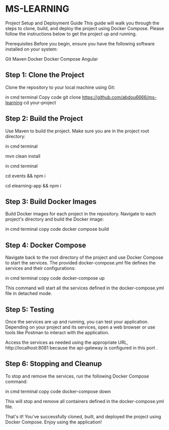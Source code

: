 # MS-LEARNING

Project Setup and Deployment Guide
This guide will walk you through the steps to clone, build, and deploy the project using Docker Compose. Please follow the instructions below to get the project up and running.

Prerequisites
Before you begin, ensure you have the following software installed on your system:

Git
Maven
Docker
Docker Compose
Angular 

## Step 1: Clone the Project
Clone the repository to your local machine using Git:

in cmd terminal
Copy code
git clone https://github.com/abdou6666/ms-learning
cd your-project


## Step 2: Build the Project
Use Maven to build the project. Make sure you are in the project root directory:

in cmd terminal 

mvn clean install

in cmd terminal 

cd events &&
npm i

cd elearning-app &&
npm i
## Step 3: Build Docker Images
Build Docker images for each project in the repository. Navigate to each project's directory and build the Docker image:

in cmd terminal
copy code
docker compose build 


## Step 4: Docker Compose
Navigate back to the root directory of the project and use Docker Compose to start the services. The provided docker-compose.yml file defines the services and their configurations:

in cmd terminal
copy code
docker-compose up 

This command will start all the services defined in the docker-compose.yml file in detached mode.


## Step 5: Testing
Once the services are up and running, you can test your application. Depending on your project and its services, open a web browser or use tools like Postman to interact with the application.

Access the services as needed using the appropriate URL, http://localhost:8081 because the api-gateway is configured in this port  . 


## Step 6: Stopping and Cleanup
To stop and remove the services, run the following Docker Compose command:

in cmd terminal
copy code
docker-compose down

This will stop and remove all containers defined in the docker-compose.yml file.

That's it! You've successfully cloned, built, and deployed the project using Docker Compose. Enjoy using the application!
